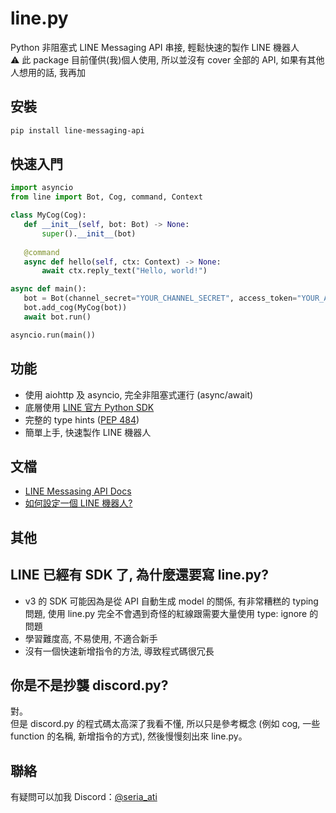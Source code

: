 # line.py

 Python 非阻塞式 LINE Messaging API 串接, 輕鬆快速的製作 LINE 機器人  
 ⚠️ 此 package 目前僅供(我)個人使用, 所以並沒有 cover 全部的 API, 如果有其他人想用的話, 我再加

## 安裝

 ```bash
 pip install line-messaging-api
 ```

## 快速入門

 ```py
 import asyncio
 from line import Bot, Cog, command, Context

 class MyCog(Cog):
    def __init__(self, bot: Bot) -> None:
        super().__init__(bot)
    
    @command
    async def hello(self, ctx: Context) -> None:
        await ctx.reply_text("Hello, world!")

 async def main():
    bot = Bot(channel_secret="YOUR_CHANNEL_SECRET", access_token="YOUR_ACCESS_TOKEN")
    bot.add_cog(MyCog(bot))
    await bot.run()

 asyncio.run(main())
 ```

## 功能

- 使用 aiohttp 及 asyncio, 完全非阻塞式運行 (async/await)
- 底層使用 [LINE 官方 Python SDK](https://github.com/line/line-bot-sdk-python/)
- 完整的 type hints ([PEP 484](https://peps.python.org/pep-0484/))
- 簡單上手, 快速製作 LINE 機器人

## 文檔

- [LINE Messasing API Docs](https://developers.line.biz/en/docs/messaging-api/)
- [如何設定一個 LINE 機器人?](https://seraiati.notion.site/LINE-715e0c72e7c8481eb81ef19c8cf6ddfb?pvs=4)

## 其他

## LINE 已經有 SDK 了, 為什麼還要寫 line.py?

- v3 的 SDK 可能因為是從 API 自動生成 model 的關係, 有非常糟糕的 typing 問題, 使用 line.py 完全不會遇到奇怪的紅線跟需要大量使用 type: ignore 的問題
- 學習難度高, 不易使用, 不適合新手
- 沒有一個快速新增指令的方法, 導致程式碼很冗長

## 你是不是抄襲 discord.py?

 對。  
 但是 discord.py 的程式碼太高深了我看不懂, 所以只是參考概念 (例如 cog, 一些 function 的名稱, 新增指令的方式), 然後慢慢刻出來 line.py。

## 聯絡

 有疑問可以加我 Discord：[@seria_ati](https://discord.com/users/410036441129943050)
